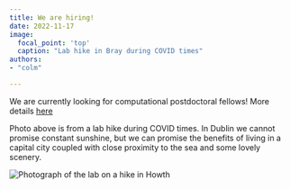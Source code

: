 ```yaml
---
title: We are hiring!
date: 2022-11-17
image:
  focal_point: 'top'
  caption: "Lab hike in Bray during COVID times"
authors:
- "colm"

---
```


We are currently looking for computational postdoctoral fellows! More details [here](https://cancerdata.ucd.ie/vacancies/)

Photo above is from a lab hike during COVID times. In Dublin we cannot promise constant sunshine, but we can promise the benefits of living in a capital city coupled with close proximity to the sea and some lovely scenery.


![Photograph of the lab on a hike in Howth](/images/HikeHowth.jpg "A more recent hike in Howth")


